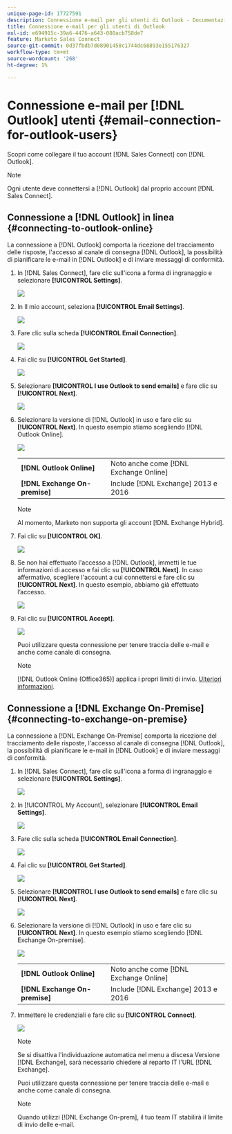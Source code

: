 ```yaml
---
unique-page-id: 17727591
description: Connessione e-mail per gli utenti di Outlook - Documentazione di Marketo - Documentazione del prodotto
title: Connessione e-mail per gli utenti di Outlook
exl-id: e694915c-39a6-4476-a643-080acb758de7
feature: Marketo Sales Connect
source-git-commit: 0d37fbdb7d08901458c1744dc68893e155176327
workflow-type: tm+mt
source-wordcount: '268'
ht-degree: 1%

---
```


# Connessione e-mail per [!DNL Outlook] utenti {#email-connection-for-outlook-users}

Scopri come collegare il tuo account [!DNL Sales Connect] con [!DNL Outlook].

>[!NOTE]
>
>Ogni utente deve connettersi a [!DNL Outlook] dal proprio account [!DNL Sales Connect].

## Connessione a [!DNL Outlook] in linea {#connecting-to-outlook-online}

La connessione a [!DNL Outlook] comporta la ricezione del tracciamento delle risposte, l&#39;accesso al canale di consegna [!DNL Outlook], la possibilità di pianificare le e-mail in [!DNL Outlook] e di inviare messaggi di conformità.

1. In [!DNL Sales Connect], fare clic sull&#39;icona a forma di ingranaggio e selezionare **[!UICONTROL Settings]**.

   ![](assets/one.png)

1. In Il mio account, seleziona **[!UICONTROL Email Settings]**.

   ![](assets/two.png)

1. Fare clic sulla scheda **[!UICONTROL Email Connection]**.

   ![](assets/three.png)

1. Fai clic su **[!UICONTROL Get Started]**.

   ![](assets/four.png)

1. Selezionare **[!UICONTROL I use Outlook to send emails]** e fare clic su **[!UICONTROL Next]**.

   ![](assets/five-a.png)

1. Selezionare la versione di [!DNL Outlook] in uso e fare clic su **[!UICONTROL Next]**. In questo esempio stiamo scegliendo [!DNL Outlook Online].

   ![](assets/six-a.png)

   <table> 
    <tbody>
     <tr>
      <td><strong>[!DNL Outlook Online]</strong></td> 
      <td>Noto anche come [!DNL Exchange Online]</td> 
     </tr>
     <tr>
      <td><strong>[!DNL Exchange On-premise]</strong></td> 
      <td>Include [!DNL Exchange] 2013 e 2016</td> 
     </tr>
    </tbody>
   </table>

   >[!NOTE]
   >
   >Al momento, Marketo non supporta gli account [!DNL Exchange Hybrid].

1. Fai clic su **[!UICONTROL OK]**.

   ![](assets/seven-a.png)

1. Se non hai effettuato l&#39;accesso a [!DNL Outlook], immetti le tue informazioni di accesso e fai clic su **[!UICONTROL Next]**. In caso affermativo, scegliere l&#39;account a cui connettersi e fare clic su **[!UICONTROL Next]**. In questo esempio, abbiamo già effettuato l’accesso.

   ![](assets/eight-a.png)

1. Fai clic su **[!UICONTROL Accept]**.

   ![](assets/nine-a.png)

   Puoi utilizzare questa connessione per tenere traccia delle e-mail e anche come canale di consegna.

   >[!NOTE]
   >
   >[!DNL Outlook Online (Office365)] applica i propri limiti di invio. [Ulteriori informazioni](/help/marketo/product-docs/marketo-sales-connect/email/email-delivery/email-connection-throttling.md#email-provider-limits).

## Connessione a [!DNL Exchange On-Premise] {#connecting-to-exchange-on-premise}

La connessione a [!DNL Exchange On-Premise] comporta la ricezione del tracciamento delle risposte, l&#39;accesso al canale di consegna [!DNL Outlook], la possibilità di pianificare le e-mail in [!DNL Outlook] e di inviare messaggi di conformità.

1. In [!DNL Sales Connect], fare clic sull&#39;icona a forma di ingranaggio e selezionare **[!UICONTROL Settings]**.

   ![](assets/one.png)

1. In [!UICONTROL My Account], selezionare **[!UICONTROL Email Settings]**.

   ![](assets/two.png)

1. Fare clic sulla scheda **[!UICONTROL Email Connection]**.

   ![](assets/three.png)

1. Fai clic su **[!UICONTROL Get Started]**.

   ![](assets/four.png)

1. Selezionare **[!UICONTROL I use Outlook to send emails]** e fare clic su **[!UICONTROL Next]**.

   ![](assets/five-a.png)

1. Selezionare la versione di [!DNL Outlook] in uso e fare clic su **[!UICONTROL Next]**. In questo esempio stiamo scegliendo [!DNL Exchange On-premise].

   ![](assets/six-b.png)

   <table> 
    <tbody>
     <tr>
      <td><strong>[!DNL Outlook Online]</strong></td> 
      <td>Noto anche come [!DNL Exchange Online]</td> 
     </tr>
     <tr>
      <td><strong>[!DNL Exchange On-premise]</strong></td> 
      <td>Include [!DNL Exchange] 2013 e 2016</td> 
     </tr>
    </tbody>
   </table>

1. Immettere le credenziali e fare clic su **[!UICONTROL Connect]**.

   ![](assets/seven-b.png)

   >[!NOTE]
   >
   >Se si disattiva l&#39;individuazione automatica nel menu a discesa Versione [!DNL Exchange], sarà necessario chiedere al reparto IT l&#39;URL [!DNL Exchange].

   Puoi utilizzare questa connessione per tenere traccia delle e-mail e anche come canale di consegna.

   >[!NOTE]
   >
   >Quando utilizzi [!DNL Exchange On-prem], il tuo team IT stabilirà il limite di invio delle e-mail.
